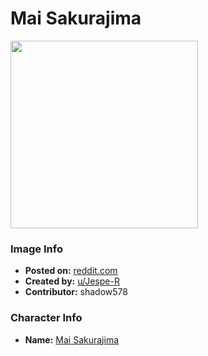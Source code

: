 # Mai Sakurajima

<img src="https://raw.githubusercontent.com/shadow578/Project-Padoru/master/Padoru/U_Jespe-R/bunny-girl-senpai-mai-sakurajima.png" height="300">

### Image Info
* **Posted on:**     [reddit.com](https://www.reddit.com/r/Padoru/comments/fzyyus/daily_padoru_103_mai_sakurajima_rascal_does_not/)
* **Created by:**    [u/Jespe-R](https://github.com/shadow578/Project-Padoru/blob/master/table-of-contents/creators/uJespeR.md)
* **Contributor:**   shadow578

### Character Info
* **Name:**   [Mai Sakurajima](https://myanimelist.net/character/118739)


